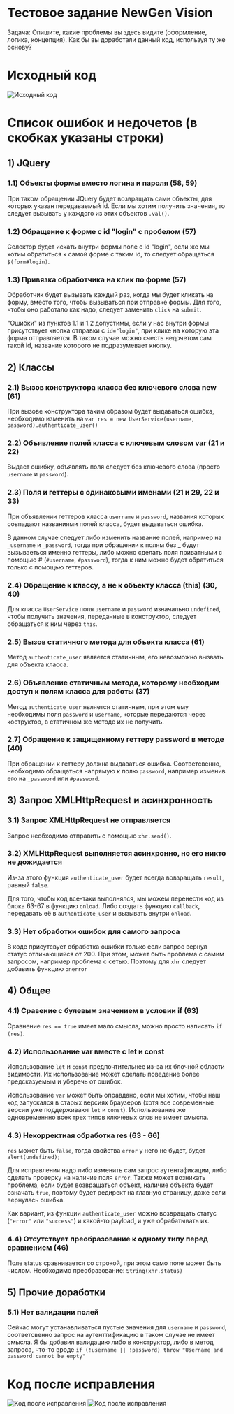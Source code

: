 # Тестовое задание NewGen Vision
Задача:  Опишите, какие проблемы вы здесь видите (оформление, логика, концепция). Как бы вы доработали данный код, используя ту же основу?

# Исходный код

<img src="./JS_Test.png" alt="Исходный код"/>

# Список ошибок и недочетов (в скобках указаны строки)
## 1) JQuery
### 1.1) Объекты формы вместо логина и пароля (58, 59)
При таком обращении JQuery будет возвращать сами объекты, для которых указан передаваемый id. Если мы хотим получить значения, то следует вызывать у каждого из этих объектов `.val()`.

### 1.2) Обращение к форме с id "login" с пробелом (57)
Селектор будет искать внутри формы поле с id "login", если же мы хотим обратиться к самой форме с таким id, то следует обращаться `$(form#login)`.

### 1.3) Привязка обработчика на клик по форме (57)
Обработчик будет вызывать каждый раз, когда мы будет кликать на форму, вместо того, чтобы вызываться при отправке формы. Для того, чтобы оно работало как надо, следует заменить `click` на `submit`.

"Ошибки" из пунктов 1.1 и 1.2 допустимы, если у нас внутри формы присутствует кнопка отправки с `id="login"`, при клике на которую эта форма отправляется. В таком случае можно счесть недочетом сам такой id, название которого не подразумевает кнопку.

## 2) Классы
### 2.1) Вызов конструктора класса без ключевого слова new (61)
При вызове конструктора таким образом будет выдаваться ошибка, необходимо изменить на `var res = new UserService(username, password).authenticate_user()`

### 2.2) Объявление полей класса с ключевым словом var (21 и 22)
Выдаст ошибку, объявлять поля следует без ключевого слова (просто `username` и `password`).

### 2.3) Поля и геттеры с одинаковыми именами (21 и 29,  22 и 33)

При объявлении геттеров класса `username` и `password`, названия которых совпадают названиями полей класса, будет выдаваться ошибка.

В данном случае следует либо изменить название полей, например на `_username` и `_password`, тогда при обращении к полям без _ будут вызываеться именно геттеры, либо можно сделать поля приватными с помощью # (`#username`, `#password`), тогда к ним можно будет обратиться только с помощью геттеров.

### 2.4) Обращение к классу, а не к объекту класса (this) (30, 40)
Для класса `UserService` поля `username` и `password` изначально `undefined`, чтобы получить значения, переданные в конструктор, следует обращаться к ним через `this`.

### 2.5) Вызов статичного метода для объекта класса (61)
Метод `authenticate_user` является статичным, его невозможно вызвать для объекта класса.

### 2.6) Объявление статичным метода, которому необходим доступ к полям класса для работы (37)
Метод `authenticate_user` является статичным, при этом ему необходимы поля `password` и `username`, которые передаются через коструктор, в статичном же методе их не получить.

### 2.7) Обращение к защищенному геттеру password в методе (40)

При обращении к геттеру должна выдаваться ошибка. Соответсвенно, нeобходимо обращаться напрямую к полю `password`, например изменив его на `_password` или `#password`.

## 3) Запрос XMLHttpRequest и асинхронность
### 3.1) Запрос XMLHttpRequest не отправляется
Запрос необходимо отправить с помощью `xhr.send()`.

### 3.2) XMLHttpRequest выполняется асинхронно, но его никто не дожидается
Из-за этого функция `authenticate_user` будет всегда вовзращать `result`, равный `false`.

Для того, чтобы код все-таки выполнялся, мы можем перенести код из блока 63-67 в функцию `onload`. Либо создать функцию `callback`, передавать её в `authenticate_user` и вызывать внутри `onload`.

### 3.3) Нет обработки ошибок для самого запроса
В коде присутсвует обработка ошибки только если запрос вернул статус отличающийся от 200. При этом, может быть проблема с самим запросом, например проблема с сетью. Поэтому для `xhr` следует добавить функцию `onerror`

## 4) Общее
### 4.1) Сравение с булевым значением в условии if (63)
Сравнение `res == true` имеет мало смысла, можно просто написать `if (res)`.

### 4.2) Использование var вместе c let и const
Использование `let` и `const` предпочтительнее из-за их блочной области видимости. Их использование может сделать поведение более предсказуемым и уберечь от ошибок. 

Использование `var` может быть оправдано, если мы хотим, чтобы наш код запускался в старых версиях браузеров (хотя все современные версии уже поддерживают `let` и `const`). Использование же одновременнно всех трех типов ключевых слов не имеет смысла.

### 4.3) Некорректная обработка res  (63 - 66)
`res` может быть `false`, тогда свойства `error` у него не будет, будет `alert(undefined);`

Для исправления надо либо изменить сам запрос аутентафикации, либо сделать проверку на наличие поля `error`. Также может возникать проблема, если будет возвращаться объект, наличие объекта будет означать `true`, поэтому будет редирект на главную страницу, даже если вернулась ошибка.

Как вариант, из функции `authenticate_user` можно возвращать статус (`"error"` или `"success"`) и какой-то payload, и уже обрабатывать их.

### 4.4) Отсутствует преобразование к одному типу перед сравнением (46)
Поле status сравнивается со строкой, при этом само поле может быть числом. Необходимо преобразование: `String(xhr.status)` 

## 5) Прочие доработки
### 5.1) Нет валидации полей
Сейчас могут устанавливаться пустые значения для `username` и `password`, соответсвенно запрос на аутенттификацию в таком случае не имеет смысла. Я бы добавил валидацию либо в конструктор, либо в метод запроса, что-то вроде `if (!username || !password) throw "Username and password cannot be empty"`

# Код после исправления

<img src="./Result1.png" alt="Код после исправления"/>
<img src="./Result2.png" alt="Код после исправления"/>